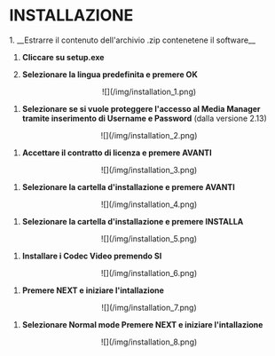 # INSTALLAZIONE
<div class="steps">
1. __Estrarre il contenuto dell'archivio .zip contenetene il software__

1. __Cliccare su setup.exe__

1. __Selezionare la lingua predefinita e premere <span class="text-lightblue">OK</span>__
<center>![](/img/installation_1.png)</center>

1. __Selezionare se si vuole proteggere l'accesso al Media Manager tramite inserimento di Username e Password__ (dalla versione 2.13)
<center>![](/img/installation_2.png)</center>

1. __Accettare il contratto di licenza e premere <span class="text-lightblue">AVANTI</span>__
<center>![](/img/installation_3.png)</center>

1. __Selezionare la cartella d'installazione e premere <span class="text-lightblue">AVANTI</span>__
<center>![](/img/installation_4.png)</center>

1. __Selezionare la cartella d'installazione e premere <span class="text-lightblue">INSTALLA</span>__
<center>![](/img/installation_5.png)</center>

1. __Installare i Codec Video premendo <span class="text-lightblue">SI</span>__
<center>![](/img/installation_6.png)</center>

1. __Premere <span class="text-lightblue">NEXT</span> e iniziare l'intallazione__
<center>![](/img/installation_7.png)</center>

1. __Selezionare <span class="text-purple">Normal mode</span> Premere <span class="text-lightblue">NEXT</span> e iniziare l'intallazione__
<center>![](/img/installation_8.png)</center>
</div>
